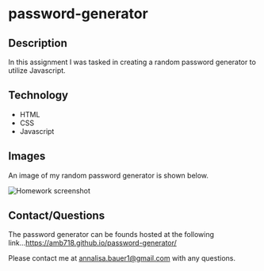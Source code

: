 # password-generator

## Description

In this assignment I was tasked in creating a random password generator to utilize Javascript.

## Technology

- HTML
- CSS
- Javascript

## Images

An image of my random password generator is shown below.

![Homework screenshot](https://user-images.githubusercontent.com/87721575/131065348-9d579707-8ee7-4ceb-b6cf-0490806e036b.JPG)


## Contact/Questions

The password generator can be founds hosted at the following link...https://amb718.github.io/password-generator/

Please contact me at annalisa.bauer1@gmail.com with any questions. 
